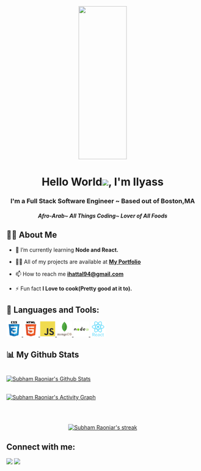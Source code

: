 
<p align="center"> <img width="50%" height="400px"  src="https://user-images.githubusercontent.com/101954954/168871280-84669de4-3120-42cc-8cf0-7a109065472d.png"> </p>
<h1 align="center">Hello World<img src="https://raw.githubusercontent.com/MartinHeinz/MartinHeinz/master/wave.gif" width="30px">, I'm Ilyass</h1>
<h3 align="center">I'm a Full Stack Software Engineer ~ Based out of Boston,MA</h3>
<h5 align="center">Afro-Arab~ All Things Coding~ Lover of All Foods</h5>


## 🙋‍♂️ About Me


- 🌱 I’m currently learning **Node and React.**

- 👨‍💻 All of my projects are available at **[My Portfolio](https://ihattalportfolio.netlify.app)**

- 📫 How to reach me **ihattal94@gmail.com**

- ⚡ Fun fact **I Love to cook(Pretty good at it to).**

## 🚀 Languages and Tools:
<p align="left"> <a href="https://www.w3schools.com/css/" target="_blank" rel="noreferrer"> <img src="https://raw.githubusercontent.com/devicons/devicon/master/icons/css3/css3-original-wordmark.svg" alt="css3" width="40" height="40"/> </a> <a href="https://www.w3.org/html/" target="_blank" rel="noreferrer"> <img src="https://raw.githubusercontent.com/devicons/devicon/master/icons/html5/html5-original-wordmark.svg" alt="html5" width="40" height="40"/> </a> <a href="https://developer.mozilla.org/en-US/docs/Web/JavaScript" target="_blank" rel="noreferrer"> <img src="https://raw.githubusercontent.com/devicons/devicon/master/icons/javascript/javascript-original.svg" alt="javascript" width="40" height="40"/> </a> <a href="https://www.mongodb.com/" target="_blank" rel="noreferrer"> <img src="https://raw.githubusercontent.com/devicons/devicon/master/icons/mongodb/mongodb-original-wordmark.svg" alt="mongodb" width="40" height="40"/> </a> <a href="https://nodejs.org" target="_blank" rel="noreferrer"> <img src="https://raw.githubusercontent.com/devicons/devicon/master/icons/nodejs/nodejs-original-wordmark.svg" alt="nodejs" width="40" height="40"/> </a> <a href="https://reactjs.org/" target="_blank" rel="noreferrer"> <img src="https://raw.githubusercontent.com/devicons/devicon/master/icons/react/react-original-wordmark.svg" alt="react" width="40" height="40"/> </a> </p>


## 📊 My Github Stats


  <br/>
    <a href="https://github.com/IlyassHattal/github-readme-stats"><img alt="Subham Raoniar's Github Stats" src="https://github-readme-stats.vercel.app/api?username=IlyassHattal&show_icons=true&count_private=true&theme=react&hide_border=true&bg_color=0D1117" /></a>
  
  <br/>

<br/>

<a href="https://github.com/IlyassHattal/github-readme-activity-graph"><img alt="Subham Raoniar's Activity Graph" src="https://activity-graph.herokuapp.com/graph?username=IlyassHattal&bg_color=0D1117&color=5BCDEC&line=5BCDEC&point=FFFFFF&hide_border=true" /></a>

<br/>
<br/>

<p align="center">
    <a href="https://github.com/IlyassHattal/github-readme-streak-stats">
        <img title="🔥 Get streak stats for your profile at git.io/streak-stats" alt="Subham Raoniar's streak" src="https://github-readme-streak-stats.herokuapp.com/?user=IlyassHattal&theme=black-ice&hide_border=true&stroke=0000&background=060A0CD0"/>
    </a>
</p>

## Connect with me:
<p align="left">

<a href = "https://www.linkedin.com/in/ilyass-hattal/"><img src="https://img.icons8.com/fluent/48/000000/linkedin.png"/></a>
<a href = "https://twitter.com/IlyassHattalDev"><img src="https://img.icons8.com/fluent/48/000000/twitter.png"/></a>


</p>
